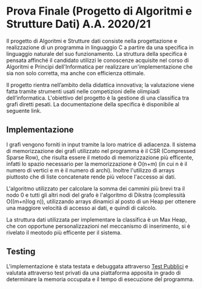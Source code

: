 # Prova Finale (Progetto di Algoritmi e Strutture Dati) A.A. 2020/21
Il progetto di Algoritmi e Strutture dati consiste nella progettazione e realizzazione di un programma in linguaggio C a partire da una specifica in linguaggio naturale del suo funzionamento.
La struttura della specifica è pensata affinché il candidato utilizzi le conoscenze acquisite nel corso di Algoritmi e Principi dell'Informatica per realizzare un'implementazione che sia non solo corretta, ma anche con efficienza ottimale.

Il progetto rientra nell’ambito della didattica innovativa; la valutazione viene fatta tramite strumenti usati nelle competizioni delle olimpiadi dell’informatica.
L'obiettivo del progetto è la gestione di una classifica tra grafi diretti pesati. La documentazione della specifica è disponibile al seguente link.

## Implementazione

I grafi vengono forniti in input tramite la loro matrice di adiacenza. Il sistema di memorizzazione dei grafi utilizzato nel programma è il CSR (Compressed Sparse Row), che risulta essere il metodo di memorizzazione più efficente, infatti lo spazio necessario per la memorizzazione è O(n+m) (in cui n è il numero di vertici e m è il numero di archi). Inoltre l'utilizzo di arrays piuttosto che di liste concatenate rende più veloce l'accesso ai dati.

L'algoritmo utilizzato per calcolare la somma dei cammini più brevi tra il nodo 0 e tutti gli altri nodi del grafo è l'algoritmo di Dikstra (complessità O((m+n)log n)), utilizzando arrays dinamici al posto di un Heap per ottenere una maggiore velocità di accesso ai dati, e quindi di calcolo.

La struttura dati utilizzata per implementare la classifica è un Max Heap, che con opportune personalizzazioni nel meccanismo di inserimento, si è rivelato il meotodo più efficente per il sistema.

## Testing
L'implementazione è stata testata e debuggata attraverso [Test Pubblici](https://github.com/maurofama99/Progetto-API-2021/tree/main/open_tests) e valutata attraverso test privati da una piattaforma apposita in grado di determinare la memoria occupata e il tempo di esecuzione del programma.
